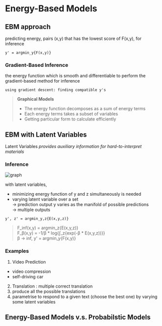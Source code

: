 # Energy-Based Models

## EBM approach
predicting energy, pairs (x,y) that has the lowest score of F(x,y), for inference   

``` y' = argmin_y{F(x,y)} ```   

### Gradient-Based Inference
the energy function which is smooth and differentiable to perform the gradient-based method for inference   

``` using gradient descent: finding compatible y's ```   

> __Graphical Models__   
> + The energy function decomposes as a sum of energy terms   
> + Each energy terms takes a subset of variables   
> + Getting particular form to calculate efficiently

## EBM with Latent Variables
Latent Variables _provides auxiliary information for hard-to-interpret materials_   

### Inference
![graph](https://atcold.github.io/pytorch-Deep-Learning/images/week07/07-1/fig1.png)   

with latent variables,
+ minimizing energy function of y and z simultaneously is needed   
+ varying latent variable over a set   
  -> prediction output y varies as the manifold of possible predictions   
  -> multiple outputs   

``` y', z' = argmin_y,z{E(x,y,z)} ```   

> F_inf(x,y) = argmin_z{E(x,y,z)}   
> F_β(x,y) = -1/β * log{∫_z{exp(-β * E(x,y,z))}}   
> β -> inf, y' = argmin_y{F(x,y)}   

### Examples
1. Video Prediction
- video compression
- self-driving car

2. Translation
: multiple correct translation   
  1. produce all the possible translations   
  2. parametrise to respond to a given text (choose the best one) by varying some latent variables   
  
## Energy-Based Models v.s. Probabilstic Models
